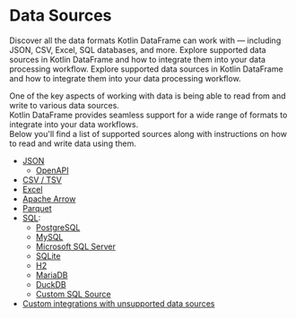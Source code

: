 # Data Sources

<web-summary>
Discover all the data formats Kotlin DataFrame can work with — including JSON, CSV, Excel, SQL databases, and more.
</web-summary>

<card-summary>
Explore supported data sources in Kotlin DataFrame and how to integrate them into your data processing workflow.
</card-summary>

<link-summary>
Explore supported data sources in Kotlin DataFrame and how to integrate them into your data processing workflow.
</link-summary>

One of the key aspects of working with data is being able to read from and write to various data sources.  
Kotlin DataFrame provides seamless support for a wide range of formats to integrate into your data workflows.  
Below you'll find a list of supported sources along with instructions on how to read and write data using them.

- [JSON](JSON.md)
    - [OpenAPI](OpenAPI.md) 
- [CSV / TSV](CSV-TSV.md)
- [Excel](Excel.md)
- [Apache Arrow](ApacheArrow.md)
- [Parquet](Parquet.md)
- [SQL](SQL.md):
    - [PostgreSQL](PostgreSQL.md)
    - [MySQL](MySQL.md)
    - [Microsoft SQL Server](Microsoft-SQL-Server.md)
    - [SQLite](SQLite.md)
    - [H2](H2.md)
    - [MariaDB](MariaDB.md)
    - [DuckDB](DuckDB.md)
    - [Custom SQL Source](Custom-SQL-Source.md)
- [Custom integrations with unsupported data sources](Integrations.md)

